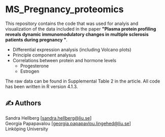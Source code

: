 # MS_Pregnancy_proteomics

This repository contains the code that was used for analyis and visualization of the data included in the paper **"Plasma protein profiling reveals dynamic immunomodulatory changes in multiple sclerosis patients during pregnancy "**. 

- Differential expression analysis (including Volcano plots)
- Principle component analysus
- Correlations between protein and hormone levels
	- Progesterone
	- Estrogen

The raw data can be found in Supplemental Table 2 in the article. All code has been written in R version 4.1.3. 

## :writing_hand: Authors

Sandra Hellberg [sandra.hellberg@liu.se] <br />
Georgia Papapavalou [georgia.papapavlou.lingehed@liu.se] <br />
Linköping University